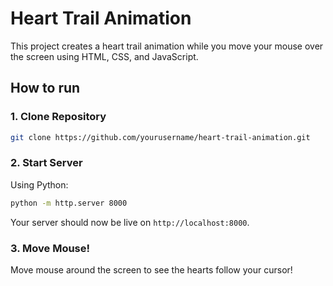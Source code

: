 # Heart Trail Animation

This project creates a heart trail animation while you move your mouse over the screen using HTML, CSS, and JavaScript.

## How to run

### 1. Clone Repository
```sh
git clone https://github.com/yourusername/heart-trail-animation.git
```

### 2. Start Server
Using Python:
```bash
python -m http.server 8000
```
Your server should now be live on `http://localhost:8000`.

### 3. Move Mouse!
Move mouse around the screen to see the hearts follow your cursor!
